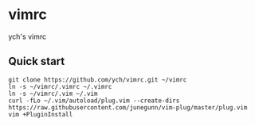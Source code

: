vimrc
=====

ych's vimrc

Quick start
-----------

```
git clone https://github.com/ych/vimrc.git ~/vimrc
ln -s ~/vimrc/.vimrc ~/.vimrc
ln -s ~/vimrc/.vim ~/.vim
curl -fLo ~/.vim/autoload/plug.vim --create-dirs https://raw.githubusercontent.com/junegunn/vim-plug/master/plug.vim
vim +PluginInstall
```

